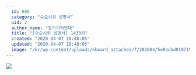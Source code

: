 ```yaml
---
  id: 666
  category: "수요시위 성명서"
  uid: 2
  author_name: "정의기억연대"
  title: "[수요시위 성명서] 1433차"
  created: "2020-04-07 10:48:05"
  updated: "2020-04-07 10:48:05"
  image: "/kr/wp-content/uploads/kboard_attached/7/202004/5e8bdbd0197159476429.jpg"
---
```

![](/kr/wp-content/uploads/kboard_attached/7/202004/5e8bdbd0197159476429.jpg)